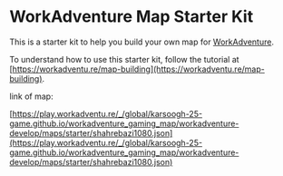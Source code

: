 # WorkAdventure Map Starter Kit

This is a starter kit to help you build your own map for [WorkAdventure](https://workadventu.re).

To understand how to use this starter kit, follow the tutorial at [https://workadventu.re/map-building](https://workadventu.re/map-building).


link of map:

[https://play.workadventu.re/_/global/karsoogh-25-game.github.io/workadventure_gaming_map/workadventure-develop/maps/starter/shahrebazi1080.json](https://play.workadventu.re/_/global/karsoogh-25-game.github.io/workadventure_gaming_map/workadventure-develop/maps/starter/shahrebazi1080.json)
